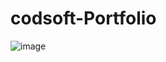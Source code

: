 # codsoft-Portfolio
![image](https://github.com/rushighogare/codsoft-Portfolio/assets/147748273/84819699-177e-49da-af9b-7b07d5dbb2eb)


